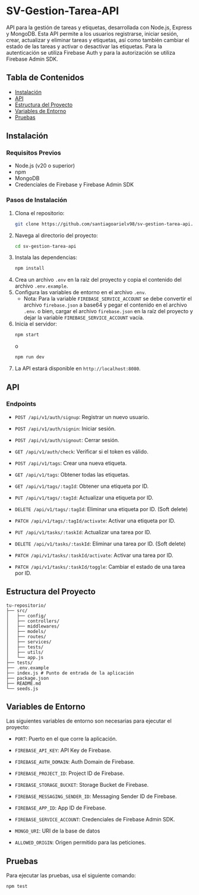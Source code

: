 # SV-Gestion-Tarea-API

API para la gestión de tareas y etiquetas, desarrollada con Node.js, Express y MongoDB.
Esta API permite a los usuarios registrarse, iniciar sesión, crear, actualizar y eliminar tareas y etiquetas, así como también cambiar el estado de las tareas y activar o desactivar las etiquetas.
Para la autenticación se utiliza Firebase Auth y para la autorización se utiliza Firebase Admin SDK.

## Tabla de Contenidos

- [Instalación](#instalación)
- [API](#api)
- [Estructura del Proyecto](#estructura-del-proyecto)
- [Variables de Entorno](#variables-de-entorno)
- [Pruebas](#pruebas)

## Instalación

### Requisitos Previos

- Node.js (v20 o superior)
- npm
- MongoDB
- Credenciales de Firebase y Firebase Admin SDK

### Pasos de Instalación

1. Clona el repositorio:
   ```bash
   git clone https://github.com/santiagoarielv98/sv-gestion-tarea-api.git
   ```
2. Navega al directorio del proyecto:
   ```bash
   cd sv-gestion-tarea-api
   ```
3. Instala las dependencias:
   ```bash
   npm install
   ```
4. Crea un archivo `.env` en la raíz del proyecto y copia el contenido del archivo `.env.example`.
5. Configura las variables de entorno en el archivo `.env`.
   - Nota: Para la variable `FIREBASE_SERVICE_ACCOUNT` se debe convertir el archivo `firebase.json` a base64 y pegar el contenido en el archivo `.env`. o bien, cargar el archivo `firebase.json` en la raíz del proyecto y dejar la variable `FIREBASE_SERVICE_ACCOUNT` vacía.
6. Inicia el servidor:
   ```bash
   npm start
   ```
   o
   ```bash
   npm run dev
   ```
7. La API estará disponible en `http://localhost:8080`.

## API

### Endpoints

- `POST /api/v1/auth/signup`: Registrar un nuevo usuario.
- `POST /api/v1/auth/signin`: Iniciar sesión.
- `POST /api/v1/auth/signout`: Cerrar sesión.
- `GET /api/v1/auth/check`: Verificar si el token es válido.

- `POST /api/v1/tags`: Crear una nueva etiqueta.
- `GET /api/v1/tags`: Obtener todas las etiquetas.
- `GET /api/v1/tags/:tagId`: Obtener una etiqueta por ID.
- `PUT /api/v1/tags/:tagId`: Actualizar una etiqueta por ID.
- `DELETE /api/v1/tags/:tagId`: Eliminar una etiqueta por ID. (Soft delete)
- `PATCH /api/v1/tags/:tagId/activate`: Activar una etiqueta por ID.

- `PUT /api/v1/tasks/:taskId`: Actualizar una tarea por ID.
- `DELETE /api/v1/tasks/:taskId`: Eliminar una tarea por ID. (Soft delete)
- `PATCH /api/v1/tasks/:taskId/activate`: Activar una tarea por ID.
- `PATCH /api/v1/tasks/:taskId/toggle`: Cambiar el estado de una tarea por ID.

## Estructura del Proyecto

```plaintext
tu-repositorio/
├── src/
│   ├── config/
│   ├── controllers/
│   ├── middlewares/
│   ├── models/
│   ├── routes/
│   ├── services/
│   ├── tests/
│   ├── utils/
│   └── app.js
├── tests/
├── .env.example
├── index.js # Punto de entrada de la aplicación
├── package.json
├── README.md
└── seeds.js
```

## Variables de Entorno

Las siguientes variables de entorno son necesarias para ejecutar el proyecto:

- `PORT`: Puerto en el que corre la aplicación.

- `FIREBASE_API_KEY`: API Key de Firebase.
- `FIREBASE_AUTH_DOMAIN`: Auth Domain de Firebase.
- `FIREBASE_PROJECT_ID`: Project ID de Firebase.
- `FIREBASE_STORAGE_BUCKET`: Storage Bucket de Firebase.
- `FIREBASE_MESSAGING_SENDER_ID`: Messaging Sender ID de Firebase.
- `FIREBASE_APP_ID`: App ID de Firebase.
- `FIREBASE_SERVICE_ACCOUNT`: Credenciales de Firebase Admin SDK.
- `MONGO_URI`: URI de la base de datos
- `ALLOWED_ORIGIN`: Origen permitido para las peticiones.

## Pruebas

Para ejecutar las pruebas, usa el siguiente comando:

```bash
npm test
```

